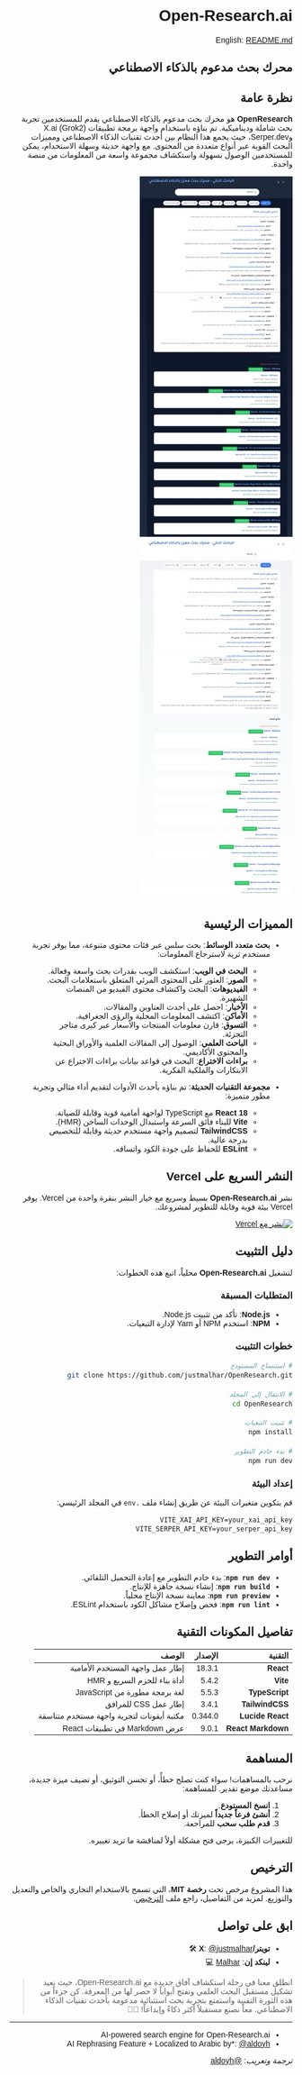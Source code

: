 # Open-Research.ai

English: [README.md](README.md)

## محرك بحث مدعوم بالذكاء الاصطناعي

## نظرة عامة

**OpenResearch** هو محرك بحث مدعوم بالذكاء الاصطناعي يقدم للمستخدمين تجربة بحث شاملة وديناميكية. تم بناؤه باستخدام واجهة برمجة تطبيقات X.ai (Grok2) وSerper.dev، حيث يجمع هذا النظام بين أحدث تقنيات الذكاء الاصطناعي ومميزات البحث القوية عبر أنواع متعددة من المحتوى. مع واجهة حديثة وسهلة الاستخدام، يمكن للمستخدمين الوصول بسهولة واستكشاف مجموعة واسعة من المعلومات من منصة واحدة.

![صورة أولى](ReadMe_Assets/Screenshots.ar-01.jpeg) ![صورة ثانية](ReadMe_Assets/Screenshots.ar-02.jpeg)

## المميزات الرئيسية

- **بحث متعدد الوسائط**: بحث سلس عبر فئات محتوى متنوعة، مما يوفر تجربة مستخدم ثرية لاسترجاع المعلومات:
  - **البحث في الويب**: استكشف الويب بقدرات بحث واسعة وفعالة.
  - **الصور**: العثور على المحتوى المرئي المتعلق باستعلامات البحث.
  - **الفيديوهات**: البحث واكتشاف محتوى الفيديو من المنصات الشهيرة.
  - **الأخبار**: احصل على أحدث العناوين والمقالات.
  - **الأماكن**: اكتشف المعلومات المحلية والرؤى الجغرافية.
  - **التسوق**: قارن معلومات المنتجات والأسعار عبر كبرى متاجر التجزئة.
  - **الباحث العلمي**: الوصول إلى المقالات العلمية والأوراق البحثية والمحتوى الأكاديمي.
  - **براءات الاختراع**: البحث في قواعد بيانات براءات الاختراع عن الابتكارات والملكية الفكرية.

- **مجموعة التقنيات الحديثة**: تم بناؤه بأحدث الأدوات لتقديم أداء مثالي وتجربة مطور متميزة:
  - **React 18** مع TypeScript لواجهة أمامية قوية وقابلة للصيانة.
  - **Vite** للبناء فائق السرعة واستبدال الوحدات الساخن (HMR).
  - **TailwindCSS** لتصميم واجهة مستخدم حديثة وقابلة للتخصيص بدرجة عالية.
  - **ESLint** للحفاظ على جودة الكود واتساقه.

## النشر السريع على Vercel

نشر **Open-Research.ai** بسيط وسريع مع خيار النشر بنقرة واحدة من Vercel. يوفر Vercel بيئة قوية وقابلة للتطوير لمشروعك.

[![نشر مع Vercel](https://vercel.com/button)](https://vercel.com/new/clone?repository-url=https://github.com/justmalhar/OpenResearch&env=VITE_XAI_API_KEY&env=VITE_SERPER_API_KEY)

## دليل التثبيت

لتشغيل **Open-Research.ai** محلياً، اتبع هذه الخطوات:

### المتطلبات المسبقة

- **Node.js**: تأكد من تثبيت Node.js.
- **NPM**: استخدم NPM أو Yarn لإدارة التبعيات.

### خطوات التثبيت

```bash
# استنساخ المستودع
git clone https://github.com/justmalhar/OpenResearch.git

# الانتقال إلى المجلد
cd OpenResearch

# تثبيت التبعيات
npm install

# بدء خادم التطوير
npm run dev
```

### إعداد البيئة

قم بتكوين متغيرات البيئة عن طريق إنشاء ملف `.env` في المجلد الرئيسي:

```env
VITE_XAI_API_KEY=your_xai_api_key
VITE_SERPER_API_KEY=your_serper_api_key
```

## أوامر التطوير

- **`npm run dev`**: بدء خادم التطوير مع إعادة التحميل التلقائي.
- **`npm run build`**: إنشاء نسخة جاهزة للإنتاج.
- **`npm run preview`**: معاينة نسخة الإنتاج محلياً.
- **`npm run lint`**: فحص وإصلاح مشاكل الكود باستخدام ESLint.

## تفاصيل المكونات التقنية

| التقنية         | الإصدار   | الوصف                                     |
|-----------------|-----------|--------------------------------------------|
| **React**       | 18.3.1    | إطار عمل واجهة المستخدم الأمامية          |
| **Vite**        | 5.4.2     | أداة بناء للحزم السريع و HMR              |
| **TypeScript**  | 5.5.3     | لغة برمجة مطورة من JavaScript             |
| **TailwindCSS** | 3.4.1     | إطار عمل CSS للمرافق                       |
| **Lucide React**| 0.344.0   | مكتبة أيقونات لتجربة واجهة مستخدم متناسقة |
| **React Markdown** | 9.0.1  | عرض Markdown في تطبيقات React              |

## المساهمة

نرحب بالمساهمات! سواء كنت تصلح خطأً، أو تحسن التوثيق، أو تضيف ميزة جديدة، مساعدتك موضع تقدير. للمساهمة:

1. **انسخ المستودع**.
2. **أنشئ فرعاً جديداً** لميزتك أو إصلاح الخطأ.
3. **قدم طلب سحب** للمراجعة.

للتغييرات الكبيرة، يرجى فتح مشكلة أولاً لمناقشة ما تريد تغييره.

## الترخيص

هذا المشروع مرخص تحت **رخصة MIT**، التي تسمح بالاستخدام التجاري والخاص والتعديل والتوزيع. لمزيد من التفاصيل، راجع ملف [الترخيص](https://github.com/justmalhar/OpenResearch/blob/main/LICENSE).

## ابق على تواصل

- **تويتر/X**: [@justmalhar](https://twitter.com/justmalhar) 🛠
- **لينكد إن**: [Malhar](https://linkedin.com/in/justmalhar) 💻

> انطلق معنا في رحلة استكشاف آفاق جديدة مع Open-Research.ai، حيث نعيد تشكيل مستقبل البحث العلمي ونفتح أبواباً لا حصر لها من المعرفة. كن جزءاً من هذه الثورة التقنية واستمتع بتجربة بحث استثنائية مدعومة بأحدث تقنيات الذكاء الاصطناعي. معاً نصنع مستقبلاً أكثر ذكاءً وإبداعاً! 🚀✨

---

- AI-powered search engine for Open-Research.ai
- AI Rephrasing Feature + Localized to Arabic by*: [@aldoyh](https://github.com/aldoyh)

*ترجمة وتعريب*: [@aldoyh](https://github.com/aldoyh)

<style>
@import url('https://fonts.googleapis.com/css2?family=Tajawal:wght@400;700&display=swap');

  body, .markdown-body {
    font-family: 'Tajawal', sans-serif;
    direction: rtl;
    text-align: right;
  }
</style>
